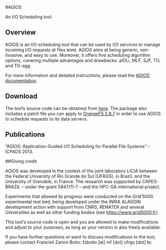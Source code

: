 #AGIOS

An I/O Scheduling tool.

## Overview

AGIOS is an I/O scheduling tool that can be used by I/O services to manage incoming I/O requests at files level. AGIOS aims at being generic, non-invasive, and easy to use. Moreover, it offers five scheduling algorithm options, covering multiple advantages and drawbacks: aIOLi, MLF, SJF, TO, and TO-agg.

For more information and detailed instructions, please read the [AGIOS’ documentation](AGIOS_Documentation.pdf "AGIOS doc").

## Download

The tool’s source code can be obtained from [here](AGIOS-1.0.tgz "AGIOS download").
The package also includes a patch file you can apply to [OrangeFS 2.8.7](http://orangefs.org/download/ "OrangeFS download page") in order to use AGIOS to schedule requests to its data servers. 

## Publications

“AGIOS: Application-Guided I/O Scheduling for Parallel File Systems” – ICPADS 2013.

##Giving credit

AGIOS was developed in the context of the joint laboratory LICIA between the Federal University of Rio Grande do Sul (UFRGS), in Brazil, and the University of Grenoble, in France. The research was supported by CAPES-BRAZIL – under the grant 5847/11-7 – and the HPC-GA international project.

Experiments that allowed its progress were conducted on the Grid’5000 experimental test bed, being developed under the INRIA ALADDIN development action with support from CNRS, RENATER and several Universities as well as other funding bodies (see https://www.grid5000.fr).

This tool’s source code is open and you are allowed to make modifications and adjust to your purposes, as long as your version is also freely available.

If you have further questions or want to discuss modifications to the tool, please contact Francieli Zanon Boito: fzboito [at] inf [dot] ufrgs [dot] br. 
